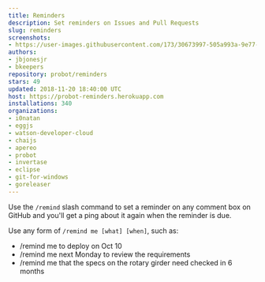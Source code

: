 ```yaml
---
title: Reminders
description: Set reminders on Issues and Pull Requests
slug: reminders
screenshots:
- https://user-images.githubusercontent.com/173/30673997-505a993a-9e77-11e7-8f0f-d5a606816e8e.png
authors:
- jbjonesjr
- bkeepers
repository: probot/reminders
stars: 49
updated: 2018-11-20 18:40:00 UTC
host: https://probot-reminders.herokuapp.com
installations: 340
organizations:
- i0natan
- eggjs
- watson-developer-cloud
- chaijs
- apereo
- probot
- invertase
- eclipse
- git-for-windows
- goreleaser
---
```


Use the `/remind` slash command to set a reminder on any comment box on GitHub and you'll get a ping about it again when the reminder is due.

Use any form of `/remind me [what] [when]`, such as:

- /remind me to deploy on Oct 10
- /remind me next Monday to review the requirements
- /remind me that the specs on the rotary girder need checked in 6 months
